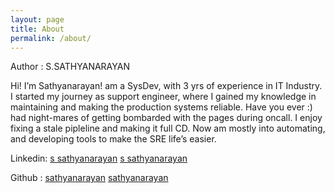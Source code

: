 ```yaml
---
layout: page
title: About
permalink: /about/
---
```


Author : S.SATHYANARAYAN 

Hi! I’m Sathyanarayan! am a SysDev, with 3 yrs of experience in IT Industry. I started my journey as support engineer, 
where I gained my knowledge in maintaining and making the production systems reliable. Have you ever :) had night-mares of 
getting bombarded with the pages during oncall. I enjoy fixing a stale pipleline and making it full CD. Now am mostly 
into automating, and developing tools to make the SRE life’s easier.

Linkedin: [s sathyanarayan] [s sathyanarayan]

Github :  [sathyanarayan] [sathyanarayan]

[s sathyanarayan]:https://www.linkedin.com/in/s~sathyanarayan/
[sathyanarayan]:https://github.com/sathyanarayan 

